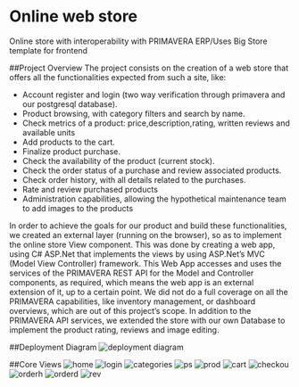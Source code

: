 # Online web store

Online store with interoperability with PRIMAVERA ERP/Uses Big Store template for frontend

##Project Overview 
The project consists on the creation of a web store that offers all the functionalities expected from such a site, like:

* Account register and login (two way verification through primavera and our postgresql database).
* Product browsing, with category filters and search by name.
* Check metrics of a product: price,description,rating, written reviews and available units
* Add products to the cart.
* Finalize product purchase.
* Check the availability of the product (current stock).
* Check the order status of a purchase and review associated products.
* Check order history, with all details related to the purchases.
* Rate and review purchased products
* Administration capabilities, allowing the hypothetical maintenance team to add images to the products

In order to achieve the goals for our product  and build these functionalities, we created an external layer (running on the browser), so as to implement the online store View component. This was done by creating a web app, using C# ASP.Net that implements the views by using ASP.Net’s MVC (Model View Controller) framework. 
This Web App accesses and uses the services of the PRIMAVERA REST API for the Model and Controller components, as required, which means the web app is an external extension of it, up to a certain point. We did not do a full coverage on all the PRIMAVERA capabilities, like inventory management, or dashboard overviews, which are out of this project’s scope. In addition to the PRIMAVERA API services, we extended the store with our own Database to implement the product rating, reviews and image editing.

##Deployment Diagram 
![deployment diagram](https://cloud.githubusercontent.com/assets/9083330/21509619/98438d5a-cc82-11e6-85aa-c2cbddbd351e.png)

##Core Views 
![home](https://cloud.githubusercontent.com/assets/9083330/21509612/88f081d2-cc82-11e6-83b5-1544b843bd5b.PNG)
![login](https://cloud.githubusercontent.com/assets/9083330/21509613/890488f8-cc82-11e6-853d-cdc1aac569cd.PNG)
![categories](https://cloud.githubusercontent.com/assets/9083330/21509611/88f02548-cc82-11e6-8147-8cbdbb1a631b.PNG)
![ps](https://cloud.githubusercontent.com/assets/9083330/21509681/3e787d34-cc83-11e6-8f33-ccbc97b3cced.PNG)
![prod](https://cloud.githubusercontent.com/assets/9083330/21509614/8906093a-cc82-11e6-8b91-ed599658b8e7.PNG)
![cart](https://cloud.githubusercontent.com/assets/9083330/21509615/89076b9a-cc82-11e6-8561-d57fa01208a2.PNG)
![checkou](https://cloud.githubusercontent.com/assets/9083330/21509607/88ee0678-cc82-11e6-8902-09f548dfeb3e.PNG)
![orderh](https://cloud.githubusercontent.com/assets/9083330/21509610/88efd642-cc82-11e6-9877-f6ea35b6e184.PNG)
![orderd](https://cloud.githubusercontent.com/assets/9083330/21509609/88ef8da4-cc82-11e6-91a4-54314527fc29.PNG)
![rev](https://cloud.githubusercontent.com/assets/9083330/21509608/88ef5a64-cc82-11e6-870a-115fc6a0ff15.PNG)
